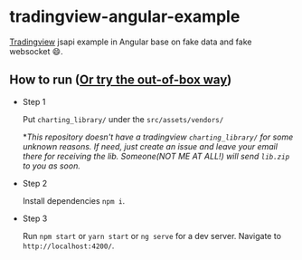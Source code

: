 # tradingview-angular-example

[Tradingview](https://www.tradingview.com/) jsapi example in Angular base on fake data and fake websocket :smile:.

## How to run ([Or try the out-of-box way](https://github.com/forchartlib/tradingview-angular-example))
- Step 1

  Put `charting_library/` under the `src/assets/vendors/`
  
  **This repository doesn't have a tradingview `charting_library/` for some unknown reasons.
  If need, just create an issue and leave your email there for receiving the lib.
  Someone(NOT ME AT ALL!) will send `lib.zip` to you as soon.*

- Step 2

  Install dependencies `npm i`.

- Step 3

  Run `npm start` or `yarn start` or `ng serve` for a dev server. Navigate to `http://localhost:4200/`.
